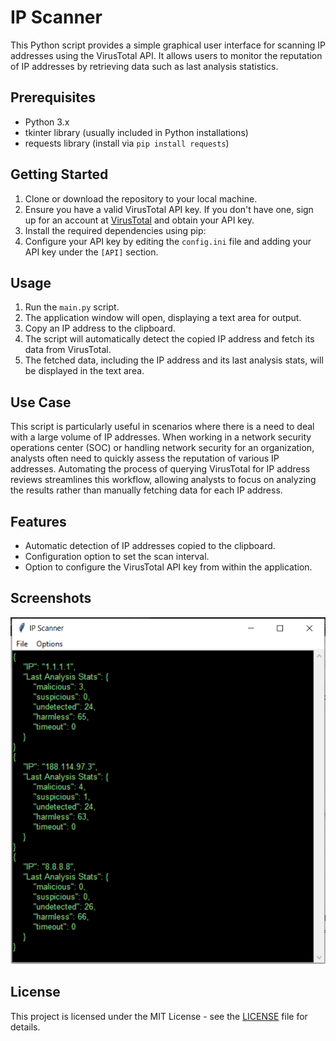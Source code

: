 # IP Scanner

This Python script provides a simple graphical user interface for scanning IP addresses using the VirusTotal API. It allows users to monitor the reputation of IP addresses by retrieving data such as last analysis statistics.

## Prerequisites

- Python 3.x
- tkinter library (usually included in Python installations)
- requests library (install via `pip install requests`)

## Getting Started

1. Clone or download the repository to your local machine.
2. Ensure you have a valid VirusTotal API key. If you don't have one, sign up for an account at [VirusTotal](https://www.virustotal.com/) and obtain your API key.
3. Install the required dependencies using pip:
4. Configure your API key by editing the `config.ini` file and adding your API key under the `[API]` section.

## Usage

1. Run the `main.py` script.
2. The application window will open, displaying a text area for output.
3. Copy an IP address to the clipboard.
4. The script will automatically detect the copied IP address and fetch its data from VirusTotal.
5. The fetched data, including the IP address and its last analysis stats, will be displayed in the text area.

## Use Case

This script is particularly useful in scenarios where there is a need to deal with a large volume of IP addresses. When working in a network security operations center (SOC) or handling network security for an organization, analysts often need to quickly assess the reputation of various IP addresses. Automating the process of querying VirusTotal for IP address reviews streamlines this workflow, allowing analysts to focus on analyzing the results rather than manually fetching data for each IP address.

## Features

- Automatic detection of IP addresses copied to the clipboard.
- Configuration option to set the scan interval.
- Option to configure the VirusTotal API key from within the application.

## Screenshots

![Screenshot](/succesful_run.png)

## License

This project is licensed under the MIT License - see the [LICENSE](LICENSE) file for details.
